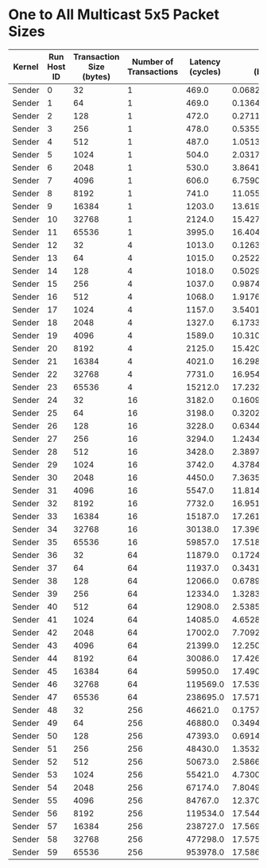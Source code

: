 # One to All Multicast 5x5 Packet Sizes

| Kernel | Run Host ID | Transaction Size (bytes) | Number of Transactions | Latency (cycles) | Bandwidth (bytes/cycle) |
|---|---|---|---|---|---|
| Sender | 0 | 32 | 1 | 469.0 | 0.06823027718550106 |
| Sender | 1 | 64 | 1 | 469.0 | 0.13646055437100213 |
| Sender | 2 | 128 | 1 | 472.0 | 0.2711864406779661 |
| Sender | 3 | 256 | 1 | 478.0 | 0.5355648535564853 |
| Sender | 4 | 512 | 1 | 487.0 | 1.051334702258727 |
| Sender | 5 | 1024 | 1 | 504.0 | 2.0317460317460316 |
| Sender | 6 | 2048 | 1 | 530.0 | 3.8641509433962264 |
| Sender | 7 | 4096 | 1 | 606.0 | 6.759075907590759 |
| Sender | 8 | 8192 | 1 | 741.0 | 11.055330634278002 |
| Sender | 9 | 16384 | 1 | 1203.0 | 13.619285120532004 |
| Sender | 10 | 32768 | 1 | 2124.0 | 15.427495291902071 |
| Sender | 11 | 65536 | 1 | 3995.0 | 16.40450563204005 |
| Sender | 12 | 32 | 4 | 1013.0 | 0.1263573543928924 |
| Sender | 13 | 64 | 4 | 1015.0 | 0.2522167487684729 |
| Sender | 14 | 128 | 4 | 1018.0 | 0.5029469548133595 |
| Sender | 15 | 256 | 4 | 1037.0 | 0.9874638379942141 |
| Sender | 16 | 512 | 4 | 1068.0 | 1.9176029962546817 |
| Sender | 17 | 1024 | 4 | 1157.0 | 3.54019014693172 |
| Sender | 18 | 2048 | 4 | 1327.0 | 6.173323285606632 |
| Sender | 19 | 4096 | 4 | 1589.0 | 10.310887350534928 |
| Sender | 20 | 8192 | 4 | 2125.0 | 15.420235294117647 |
| Sender | 21 | 16384 | 4 | 4021.0 | 16.29843322556578 |
| Sender | 22 | 32768 | 4 | 7731.0 | 16.95408097270728 |
| Sender | 23 | 65536 | 4 | 15212.0 | 17.23271101761767 |
| Sender | 24 | 32 | 16 | 3182.0 | 0.16090509113764928 |
| Sender | 25 | 64 | 16 | 3198.0 | 0.32020012507817386 |
| Sender | 26 | 128 | 16 | 3228.0 | 0.6344485749690211 |
| Sender | 27 | 256 | 16 | 3294.0 | 1.2434729811778993 |
| Sender | 28 | 512 | 16 | 3428.0 | 2.3897316219369893 |
| Sender | 29 | 1024 | 16 | 3742.0 | 4.378407268840192 |
| Sender | 30 | 2048 | 16 | 4450.0 | 7.363595505617978 |
| Sender | 31 | 4096 | 16 | 5547.0 | 11.814674598882279 |
| Sender | 32 | 8192 | 16 | 7732.0 | 16.951888256595964 |
| Sender | 33 | 16384 | 16 | 15187.0 | 17.26107855402647 |
| Sender | 34 | 32768 | 16 | 30138.0 | 17.396243944521867 |
| Sender | 35 | 65536 | 16 | 59857.0 | 17.518017942763585 |
| Sender | 36 | 32 | 64 | 11879.0 | 0.17240508460308107 |
| Sender | 37 | 64 | 64 | 11937.0 | 0.3431347909860099 |
| Sender | 38 | 128 | 64 | 12066.0 | 0.6789325377092658 |
| Sender | 39 | 256 | 64 | 12334.0 | 1.3283606291551808 |
| Sender | 40 | 512 | 64 | 12908.0 | 2.5385807251317014 |
| Sender | 41 | 1024 | 64 | 14085.0 | 4.652893148739794 |
| Sender | 42 | 2048 | 64 | 17002.0 | 7.709210681096342 |
| Sender | 43 | 4096 | 64 | 21399.0 | 12.250292069722883 |
| Sender | 44 | 8192 | 64 | 30086.0 | 17.42631124110882 |
| Sender | 45 | 16384 | 64 | 59950.0 | 17.490842368640532 |
| Sender | 46 | 32768 | 64 | 119569.0 | 17.539261848806966 |
| Sender | 47 | 65536 | 64 | 238695.0 | 17.57181340204026 |
| Sender | 48 | 32 | 256 | 46621.0 | 0.17571480663220437 |
| Sender | 49 | 64 | 256 | 46880.0 | 0.34948805460750854 |
| Sender | 50 | 128 | 256 | 47393.0 | 0.6914101238579538 |
| Sender | 51 | 256 | 256 | 48430.0 | 1.3532108197398307 |
| Sender | 52 | 512 | 256 | 50673.0 | 2.586624040416001 |
| Sender | 53 | 1024 | 256 | 55421.0 | 4.730048176683929 |
| Sender | 54 | 2048 | 256 | 67174.0 | 7.8049245243695475 |
| Sender | 55 | 4096 | 256 | 84767.0 | 12.370096853728455 |
| Sender | 56 | 8192 | 256 | 119534.0 | 17.54439740994194 |
| Sender | 57 | 16384 | 256 | 238727.0 | 17.569458000142422 |
| Sender | 58 | 32768 | 256 | 477298.0 | 17.57520039891221 |
| Sender | 59 | 65536 | 256 | 953978.0 | 17.586585854181124 |
